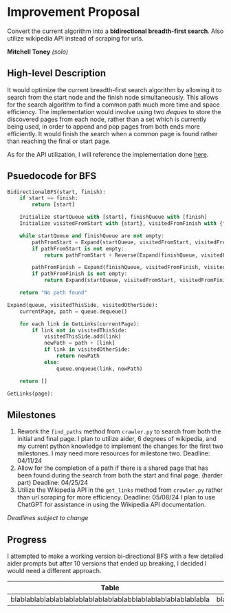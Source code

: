 # Improvement Proposal
Convert the current algorithm into a **bidirectional breadth-first search**. Also utilize wikipedia API instead of scraping for urls.

**Mitchell Toney** *(solo)*
## High-level Description
It would optimize the current breadth-first search algorithm by allowing it to search from the start node and the finish node simultaneously.
This allows for the search algorithm to find a common path much more time and space efficiency. The implementation would involve using two *deques* to store the discovered pages from each node, rather than a set which is currently being used, in order to append and pop pages from both ends more efficiently. It would finish the search when a common page is found rather than reaching the final or start page. 

As for the API utilization, I will reference the implementation done [here](https://github.com/jwngr/sdow/blob/master/sdow/helpers.py).
## Psuedocode for BFS
```python 
BidirectionalBFS(start, finish):
    if start == finish:
        return [start]

    Initialize startQueue with [start], finishQueue with [finish]
    Initialize visitedFromStart with {start}, visitedFromFinish with {finish}

    while startQueue and finishQueue are not empty:
        pathFromStart = Expand(startQueue, visitedFromStart, visitedFromFinish)
        if pathFromStart is not empty:
            return pathFromStart + Reverse(Expand(finishQueue, visitedFromFinish, visitedFromStart))

        pathFromFinish = Expand(finishQueue, visitedFromFinish, visitedFromStart)
        if pathFromFinish is not empty:
            return Expand(startQueue, visitedFromStart, visitedFromFinish) + Reverse(pathFromFinish)

    return "No path found"

Expand(queue, visitedThisSide, visitedOtherSide):
    currentPage, path = queue.dequeue()

    for each link in GetLinks(currentPage):
        if link not in visitedThisSide:
            visitedThisSide.add(link)
            newPath = path + [link]
            if link in visitedOtherSide:
                return newPath
            else:
                queue.enqueue(link, newPath)

    return []

GetLinks(page):
```

## Milestones
1. Rework the `find_paths` method from `crawler.py` to search from both the initial and final page.
I plan to utilize aider, 6 degrees of wikipedia, and my current python knowledge to implement the changes for the first two milestones. I may need more resources for milestone two.
Deadline: 04/11/24
2. Allow for the completion of a path if there is a shared page that has been found during the search from both the start and final page. (harder part)
Deadline: 04/25/24
3. Utilize the Wikipedia API in the `get_links` method from `crawler.py` rather than url scraping for more efficiency.
Deadline: 05/08/24
I plan to use ChatGPT for assistance in using the Wikipedia API documentation.

*Deadlines subject to change*

## Progress
I attempted to make a working version bi-directional BFS with a few detailed aider prompts but after 10 versions that ended up breaking, I decided I would need a different approach.

| Table  |     TEST    |    FOrmat |        testing   |
|-------|----|------------|-----------------------------------|
| blablablablablablablablablablablablabblablablablablablablabla | blablablablablablablablablablablablablablablabla | blablablablablablablablablablablablablablablablablablablablabla | blablablablablablablablablablablablablablablabla |